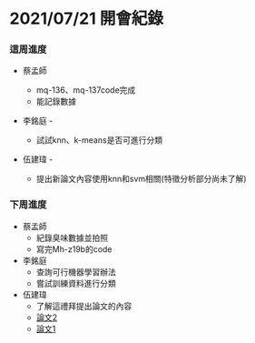 # 2021/07/21 開會紀錄
### 這周進度

- 蔡孟師
    
    - mq-136、mq-137code完成
    - 能記錄數據
- 李銘庭 -
    
    - 試試knn、k-means是否可進行分類

- 伍建瑋 -
    
    - 提出新論文內容使用knn和svm相關(特徵分析部分尚未了解)
### 下周進度

- 蔡孟師
    - 紀錄臭味數據並拍照
    - 寫完Mh-z19b的code
- 李銘庭
    - 查詢可行機器學習辦法
    - 嘗試訓練資料進行分類
- 伍建瑋
    - 了解這禮拜提出論文的內容
    - [論文2](https://pdf.sciencedirectassets.com/280203/1-s2.0-S1877050917X00227/1-s2.0-S1877050917329794/main.pdf?X-Amz-Security-Token=IQoJb3JpZ2luX2VjEMH%2F%2F%2F%2F%2F%2F%2F%2F%2F%2FwEaCXVzLWVhc3QtMSJHMEUCIFB8QmNEoa80EY8UVTF4ykF31Zt9sSFIDGODbzcsewHbAiEAncL6mBFsXD2sf5jZeFmY8lBhM%2FkOaHVgaEWO%2B%2FulrTAqgwQIuv%2F%2F%2F%2F%2F%2F%2F%2F%2F%2FARAEGgwwNTkwMDM1NDY4NjUiDLUJneLd9v0KFwzjSirXA5vIgl2Q%2FDq31x4vWNCrtPNWOuXiEUY9V63G0iCi1zvOX%2FhzoY6uvD55%2F2SmOgPMrqE8L49FNPPT0GKcmimHIwdJjlb%2F66WvvX2AMPhAqtup7yLW8P3xnPAoGE%2BJwqWGm307LDv4gtHkvDb%2FxSFocBiNkbciS8yCSEfsp7P0rNZaYBN0zZuLp9d%2BfAgE%2BIbItHObSMaCLeFOeSy2Fz8gze6my4SYxbWZwt8ZGnglmQN5CHkRnlTdc7ZXUQSb1fcsIfO7G4l9dLsieWAChwfSCciBxfEfWh6k2kkl7V0c%2Byn2msr2YDwbllxUXyEMat7CsTOb59ATdDMPmnwNxNwU%2FjmtQdbVnsNNoMpvh0sizOr4yuUVamNC5D%2FMUEuC2RUSN%2FgelqDT2i3bTUIMHtJi8gLAHzyGjt2F%2F5sU3PBprjH4%2BPmzaExwtJMXyHav0i9sX4LM%2FnXal3AdvaKkybc%2FLctSiXgETNuwGcv5stEbweKOu4FTGg3UMvN4r69L3FD1PaZH%2BpIU1oyz0tbQduJWyaj1hwr4%2Ft7Trw8RSdLgsdIRrDB%2BJQgA0Eqbc4Bc3Y28TeIoJXRTvT2VEMuBcr7K%2BG%2BcxOTTqkwNkj9ywPGIhqRdxhOnFAneIzC6vN%2BHBjqlAQjes0vwoIOMQioeUlZ%2BG%2F1SHyo5wJ6HfgJ8Z%2Bv3H9VL9ha1tz7JjEoh5w61jK9MAIH%2Fq0g0CzWcNwWsJvTwxiN8vN6PGLoz5hzHrazqVPLIMRRUg949jlyAAuaGqP0ISO2SS4KROyQvzNb%2FCGKaIIY2Y41lgvo8fNRSz%2FCr43CbdAxyg%2FUatE3kZjiHSTae8JmagExDhhvFlY1mWubf3keaOLJK1A%3D%3D&X-Amz-Algorithm=AWS4-HMAC-SHA256&X-Amz-Date=20210721T093531Z&X-Amz-SignedHeaders=host&X-Amz-Expires=300&X-Amz-Credential=ASIAQ3PHCVTYYSCAE4CF%2F20210721%2Fus-east-1%2Fs3%2Faws4_request&X-Amz-Signature=07159590ebbcf366c2420470dba6a13e9b8fb8b9bd8d482c520cdb3e05e0ecd7&hash=314917744d162637a77c7a284b41d48a212320d79e153aabe6316320a14ffd0d&host=68042c943591013ac2b2430a89b270f6af2c76d8dfd086a07176afe7c76c2c61&pii=S1877050917329794&tid=spdf-fa931a5d-654a-4817-ab89-72ad40111c99&sid=298ca7443810414c989af077b8fca8f164fbgxrqa&type=client)
    - [論文1](https://www.researchgate.net/publication/324956267_Spoiled_meat_classification_using_semiconductor_gas_sensors_image_processing_and_neural_network)